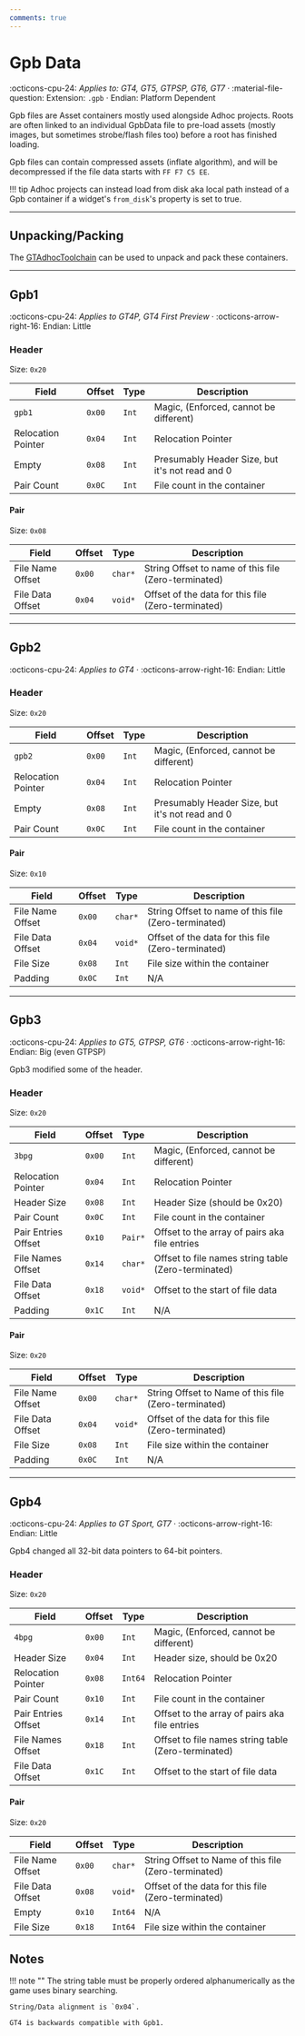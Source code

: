```yaml
---
comments: true
---
```


# Gpb Data

:octicons-cpu-24: *Applies to: GT4, GT5, GTPSP, GT6, GT7* · :material-file-question: Extension: `.gpb` · Endian: Platform Dependent

Gpb files are Asset containers mostly used alongside Adhoc projects. Roots are often linked to an individual GpbData file to pre-load assets (mostly images, but sometimes strobe/flash files too) before a root has finished loading.

Gpb files can contain compressed assets (inflate algorithm), and will be decompressed if the file data starts with `FF F7 C5 EE`.

!!! tip
    Adhoc projects can instead load from disk aka local path instead of a Gpb container if a widget's `from_disk`'s property is set to true.

---

## Unpacking/Packing

The [GTAdhocToolchain](https://github.com/Nenkai/GTAdhocToolchain) can be used to unpack and pack these containers.

---

## Gpb1

:octicons-cpu-24: *Applies to GT4P, GT4 First Preview* · :octicons-arrow-right-16: Endian: Little

### Header

Size: `0x20`

Field              | Offset         | Type       | Description                                        |
----------------   | ------------   | ---------- | --------------------------------------             |
`gpb1`             |  `0x00`        | `Int`      | Magic, (Enforced, cannot be different)             |
Relocation Pointer |  `0x04`        | `Int`      | Relocation Pointer                                 |
Empty              |  `0x08`        | `Int`      | Presumably Header Size, but it's not read and 0    |
Pair Count         |  `0x0C`        | `Int`      | File count in the container                        |

#### Pair

Size: `0x08`

Field                  | Offset         | Type       | Description                                         |
----------------       | -------------- | ---------- | --------------------------------------------------- |
File Name Offset       |  `0x00`        | `char*`    | String Offset to name of this file (Zero-terminated)|
File Data Offset       |  `0x04`        | `void*`    | Offset of the data for this file (Zero-terminated)  |

---

## Gpb2

:octicons-cpu-24: *Applies to GT4* · :octicons-arrow-right-16: Endian: Little

### Header

Size: `0x20`

Field              | Offset         | Type       | Description                                        |
----------------   | ------------   | ---------- | --------------------------------------             |
`gpb2`             |  `0x00`        | `Int`      | Magic, (Enforced, cannot be different)             |
Relocation Pointer |  `0x04`        | `Int`      | Relocation Pointer                                 |
Empty              |  `0x08`        | `Int`      | Presumably Header Size, but it's not read and 0    |
Pair Count         |  `0x0C`        | `Int`      | File count in the container                        |

#### Pair

Size: `0x10`

Field                  | Offset         | Type       | Description                                         |
----------------       | -------------- | ---------- | --------------------------------------------------- |
File Name Offset       |  `0x00`        | `char*`    | String Offset to name of this file (Zero-terminated)|
File Data Offset       |  `0x04`        | `void*`    | Offset of the data for this file (Zero-terminated)  |
File Size              |  `0x08`        | `Int`      | File size within the container                      |
Padding                |  `0x0C`        | `Int`      | N/A                                                 |

---

## Gpb3

:octicons-cpu-24: *Applies to GT5, GTPSP, GT6* · :octicons-arrow-right-16: Endian: Big (even GTPSP)

Gpb3 modified some of the header.

### Header

Size: `0x20`

Field              | Offset         | Type       | Description                                        |
----------------   | ------------   | ---------- | --------------------------------------             |
`3bpg`             |  `0x00`        | `Int`      | Magic, (Enforced, cannot be different)             |
Relocation Pointer |  `0x04`        | `Int`      | Relocation Pointer                                 |
Header Size        |  `0x08`        | `Int`      | Header Size (should be 0x20)                       |
Pair Count         |  `0x0C`        | `Int`      | File count in the container                        |
Pair Entries Offset|  `0x10`        | `Pair*`    | Offset to the array of pairs aka file entries      |
File Names Offset  |  `0x14`        | `char*`    | Offset to file names string table (Zero-terminated)|
File Data Offset   |  `0x18`        | `void*`    | Offset to the start of file data                   |
Padding            |  `0x1C`        | `Int`      | N/A                                                |

#### Pair

Size: `0x20`

Field                  | Offset         | Type       | Description                                         |
----------------       | -------------- | ---------- | --------------------------------------------------- |
File Name Offset       |  `0x00`        | `char*`    | String Offset to Name of this file (Zero-terminated)|
File Data Offset       |  `0x04`        | `void*`    | Offset of the data for this file (Zero-terminated)  |
File Size              |  `0x08`        | `Int`      | File size within the container                      |
Padding                |  `0x0C`        | `Int`      | N/A                                                 |

---

## Gpb4

:octicons-cpu-24: *Applies to GT Sport, GT7* · :octicons-arrow-right-16: Endian: Little

Gpb4 changed all 32-bit data pointers to 64-bit pointers.

### Header

Size: `0x20`

Field              | Offset         | Type       | Description                                        |
----------------   | ------------   | ---------- | --------------------------------------             |
`4bpg`             |  `0x00`        | `Int`      | Magic, (Enforced, cannot be different)             |
Header Size        |  `0x04`        | `Int`      | Header size, should be 0x20                        |
Relocation Pointer |  `0x08`        | `Int64`    | Relocation Pointer                                 |
Pair Count         |  `0x10`        | `Int`      | File count in the container                        |
Pair Entries Offset|  `0x14`        | `Int`      | Offset to the array of pairs aka file entries      |
File Names Offset  |  `0x18`        | `Int`      | Offset to file names string table (Zero-terminated)|
File Data Offset   |  `0x1C`        | `Int`      | Offset to the start of file data                   |

#### Pair

Size: `0x20`

Field                  | Offset         | Type       | Description                                         |
----------------       | -------------- | ---------- | --------------------------------------------------- |
File Name Offset       |  `0x00`        | `char*`    | String Offset to Name of this file (Zero-terminated)|
File Data Offset       |  `0x08`        | `void*`    | Offset of the data for this file (Zero-terminated)  |
Empty                  |  `0x10`        | `Int64`    | N/A                                                 |
File Size              |  `0x18`        | `Int64`    | File size within the container                      |

## Notes

!!! note ""
    The string table must be properly ordered alphanumerically as the game uses binary searching.

    String/Data alignment is `0x04`.

    GT4 is backwards compatible with Gpb1.
